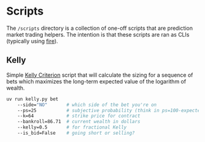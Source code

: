 # Scripts

The `/scripts` directory is a collection of one-off scripts that are prediction market trading helpers. The intention is that these scripts are ran as CLIs (typically using [fire](https://github.com/google/python-fire)).

## Kelly

Simple [Kelly Criterion](https://en.wikipedia.org/wiki/Kelly_criterion) script that will calculate the sizing for a sequence of bets which maximizes the long-term expected value of the logarithm of wealth.

```sh
uv run kelly.py bet
    --side="NO"       # which side of the bet you're on
    --ps=25           # subjective probability (think in ps=100-expected)
    --k=64            # strike price for contract
    --bankroll=86.71  # current wealth in dollars
    --kelly=0.5       # for fractional Kelly
    --is_bid=False    # going short or selling?
```
